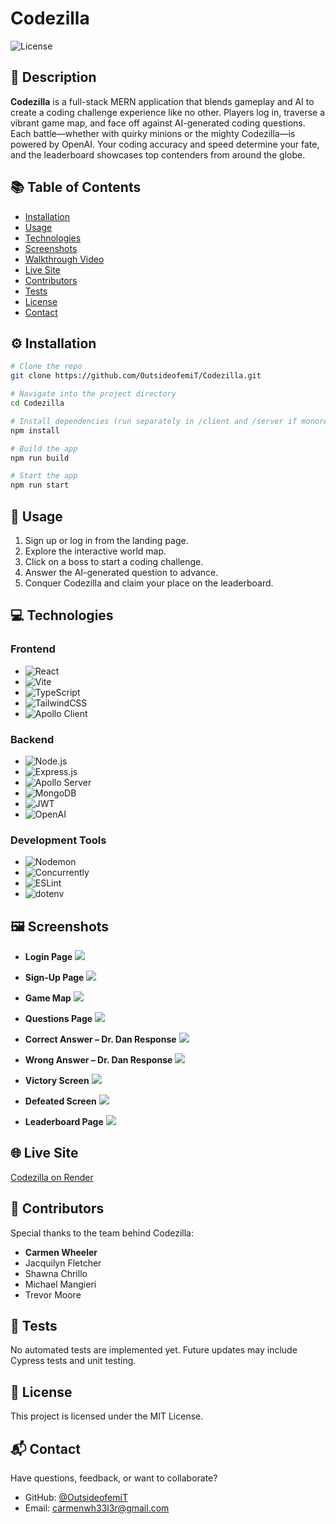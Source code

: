 # Codezilla
![License](https://img.shields.io/badge/License-MIT-blue.svg)

## 🧠 Description
**Codezilla** is a full-stack MERN application that blends gameplay and AI to create a coding challenge experience like no other. Players log in, traverse a vibrant game map, and face off against AI-generated coding questions. Each battle—whether with quirky minions or the mighty Codezilla—is powered by OpenAI. Your coding accuracy and speed determine your fate, and the leaderboard showcases top contenders from around the globe.

## 📚 Table of Contents
- [Installation](#installation)
- [Usage](#usage)
- [Technologies](#technologies)
- [Screenshots](#screenshots)
- [Walkthrough Video](#walkthrough-video)
- [Live Site](#live-site)
- [Contributors](#contributors)
- [Tests](#tests)
- [License](#license)
- [Contact](#contact)

## ⚙️ Installation
```bash
# Clone the repo
git clone https://github.com/OutsideofemiT/Codezilla.git

# Navigate into the project directory
cd Codezilla

# Install dependencies (run separately in /client and /server if monorepo)
npm install

# Build the app
npm run build

# Start the app
npm run start
```

## 🚀 Usage
1. Sign up or log in from the landing page.
2. Explore the interactive world map.
3. Click on a boss to start a coding challenge.
4. Answer the AI-generated question to advance.
5. Conquer Codezilla and claim your place on the leaderboard.

## 💻 Technologies

### Frontend
- ![React](https://img.shields.io/badge/React-61DAFB?style=for-the-badge&logo=react&logoColor=black)
- ![Vite](https://img.shields.io/badge/Vite-646CFF?style=for-the-badge&logo=vite&logoColor=white)
- ![TypeScript](https://img.shields.io/badge/TypeScript-3178C6?style=for-the-badge&logo=typescript&logoColor=white)
- ![TailwindCSS](https://img.shields.io/badge/TailwindCSS-38B2AC?style=for-the-badge&logo=tailwind-css&logoColor=white)
- ![Apollo Client](https://img.shields.io/badge/Apollo_Client-311C87?style=for-the-badge&logo=apollographql&logoColor=white)

### Backend
- ![Node.js](https://img.shields.io/badge/Node.js-339933?style=for-the-badge&logo=node.js&logoColor=white)
- ![Express.js](https://img.shields.io/badge/Express.js-000000?style=for-the-badge&logo=express&logoColor=white)
- ![Apollo Server](https://img.shields.io/badge/Apollo_Server-311C87?style=for-the-badge&logo=apollographql&logoColor=white)
- ![MongoDB](https://img.shields.io/badge/MongoDB-47A248?style=for-the-badge&logo=mongodb&logoColor=white)
- ![JWT](https://img.shields.io/badge/JWT-000000?style=for-the-badge&logo=jsonwebtokens&logoColor=white)
- ![OpenAI](https://img.shields.io/badge/OpenAI-412991?style=for-the-badge&logo=openai&logoColor=white)

### Development Tools
- ![Nodemon](https://img.shields.io/badge/Nodemon-76D04B?style=for-the-badge&logo=nodemon&logoColor=white)
- ![Concurrently](https://img.shields.io/badge/Concurrently-000000?style=for-the-badge&logo=concurrently&logoColor=white)
- ![ESLint](https://img.shields.io/badge/ESLint-4B32C3?style=for-the-badge&logo=eslint&logoColor=white)
- ![dotenv](https://img.shields.io/badge/dotenv-ECD53F?style=for-the-badge&logo=dotenv&logoColor=black)

## 🖼️ Screenshots

- **Login Page**
  ![](screenshots/Codezilla_Login_page.png)

- **Sign-Up Page**
  ![](screenshots/Codezilla_Sign_Up_Page.png)

- **Game Map**
  ![](screenshots/Codezilla_Game_Map.png)

- **Questions Page**
  ![](screenshots/Questions_Page.png)

- **Correct Answer – Dr. Dan Response**
  ![](screenshots/Correct_Answer.png)

- **Wrong Answer – Dr. Dan Response**
  ![](screenshots/Wrong_Answer.png)

- **Victory Screen**
  ![](screenshots/Victory_Screen.png)

- **Defeated Screen**
  ![](screenshots/Defeated_Screen.png)

- **Leaderboard Page**
  ![](screenshots/Leasderboard_Page.png)

## 🌐 Live Site
[Codezilla on Render](https://codezilla-fnqd.onrender.com/)

## 👥 Contributors
Special thanks to the team behind Codezilla:
- **Carmen Wheeler**
- Jacquilyn Fletcher
- Shawna Chrillo
- Michael Mangieri
- Trevor Moore

## 🧪 Tests
No automated tests are implemented yet. Future updates may include Cypress tests and unit testing.

## 📄 License
This project is licensed under the MIT License.

## 📬 Contact
Have questions, feedback, or want to collaborate?
- GitHub: [@OutsideofemiT](https://github.com/OutsideofemiT)
- Email: carmenwh33l3r@gmail.com